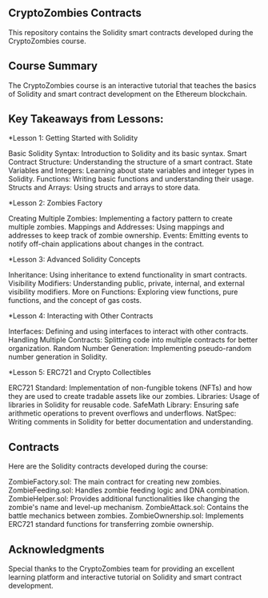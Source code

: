 ## CryptoZombies Contracts
This repository contains the Solidity smart contracts developed during the CryptoZombies course.

## Course Summary
The CryptoZombies course is an interactive tutorial that teaches the basics of Solidity and smart contract development on the Ethereum blockchain. 

## Key Takeaways from Lessons:
*Lesson 1: Getting Started with Solidity

Basic Solidity Syntax: Introduction to Solidity and its basic syntax.
Smart Contract Structure: Understanding the structure of a smart contract.
State Variables and Integers: Learning about state variables and integer types in Solidity.
Functions: Writing basic functions and understanding their usage.
Structs and Arrays: Using structs and arrays to store data.

*Lesson 2: Zombies Factory 

Creating Multiple Zombies: Implementing a factory pattern to create multiple zombies.
Mappings and Addresses: Using mappings and addresses to keep track of zombie ownership.
Events: Emitting events to notify off-chain applications about changes in the contract.

*Lesson 3: Advanced Solidity Concepts

Inheritance: Using inheritance to extend functionality in smart contracts.
Visibility Modifiers: Understanding public, private, internal, and external visibility modifiers.
More on Functions: Exploring view functions, pure functions, and the concept of gas costs.

*Lesson 4: Interacting with Other Contracts

Interfaces: Defining and using interfaces to interact with other contracts.
Handling Multiple Contracts: Splitting code into multiple contracts for better organization.
Random Number Generation: Implementing pseudo-random number generation in Solidity.

*Lesson 5: ERC721 and Crypto Collectibles

ERC721 Standard: Implementation of non-fungible tokens (NFTs) and how they are used to create tradable assets like our zombies.
Libraries: Usage of libraries in Solidity for reusable code.
SafeMath Library: Ensuring safe arithmetic operations to prevent overflows and underflows.
NatSpec: Writing comments in Solidity for better documentation and understanding.


## Contracts
Here are the Solidity contracts developed during the course:

ZombieFactory.sol: The main contract for creating new zombies.
ZombieFeeding.sol: Handles zombie feeding logic and DNA combination.
ZombieHelper.sol: Provides additional functionalities like changing the zombie's name and level-up mechanism.
ZombieAttack.sol: Contains the battle mechanics between zombies.
ZombieOwnership.sol: Implements ERC721 standard functions for transferring zombie ownership.


## Acknowledgments
Special thanks to the CryptoZombies team for providing an excellent learning platform and interactive tutorial on Solidity and smart contract development.

